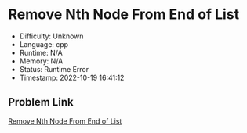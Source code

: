 # Remove Nth Node From End of List

- Difficulty: Unknown
- Language: cpp
- Runtime: N/A
- Memory: N/A
- Status: Runtime Error
- Timestamp: 2022-10-19 16:41:12

## Problem Link
[Remove Nth Node From End of List](https://leetcode.com/problems/remove-nth-node-from-end-of-list)

